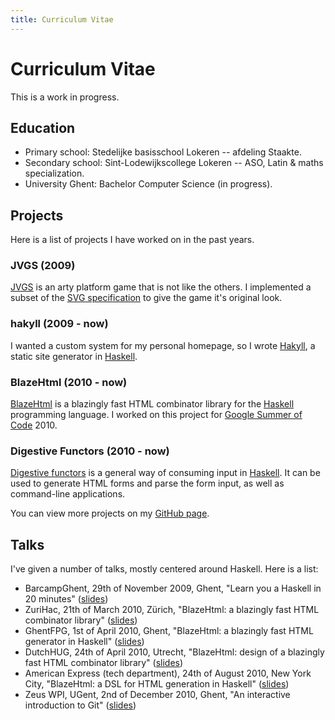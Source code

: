 ```yaml
---
title: Curriculum Vitae
---
```


# Curriculum Vitae

This is a work in progress.

## Education

- Primary school: Stedelijke basisschool Lokeren -- afdeling Staakte.
- Secondary school: Sint-Lodewijkscollege Lokeren -- ASO, Latin & maths
  specialization.
- University Ghent: Bachelor Computer Science (in progress).

## Projects

Here is a list of projects I have worked on in the past years.

### JVGS (2009)

[JVGS] is an arty platform game that is not like the others. I implemented a
subset of the [SVG specification] to give the game it's original look.

[JVGS]: http://jvgs.sf.net/
[SVG specification]: http://www.w3.org/Graphics/SVG/

### hakyll (2009 - now)

I wanted a custom system for my personal homepage, so I wrote [Hakyll], a static
site generator in [Haskell]. 

[Hakyll]: http://jaspervdj.be/hakyll
[Haskell]: http://haskell.org/

### BlazeHtml (2010 - now)

[BlazeHtml] is a blazingly fast HTML combinator library for the [Haskell]
programming language. I worked on this project for [Google Summer of Code] 2010.

[BlazeHtml]: http://jaspervdj.be/blaze
[Google Summer of Code]: http://code.google.com/soc/

### Digestive Functors (2010 - now)

[Digestive functors] is a general way of consuming input in [Haskell]. It can be
used to generate HTML forms and parse the form input, as well as command-line
applications.

[Digestive functors]: http://github.com/jaspervdj/digestive-functors/

You can view more projects on my [GitHub page].

[GitHub page]: http://github.com/jaspervdj

## Talks

I've given a number of talks, mostly centered around Haskell. Here is a list:

- BarcampGhent, 29th of November 2009, Ghent, "Learn you a Haskell in 20 minutes"
  ([slides](/files/2009-barcampghent-haskell.pdf))
- ZuriHac, 21th of March 2010, Zürich, "BlazeHtml: a blazingly fast HTML
  combinator library"
  ([slides](/files/2010-zurihac-blaze-html.pdf))
- GhentFPG, 1st of April 2010, Ghent, "BlazeHtml: a blazingly fast HTML
  generator in Haskell"
  ([slides](/files/2010-ghentfpg-blaze-html.pdf))
- DutchHUG, 24th of April 2010, Utrecht, "BlazeHtml: design of a blazingly fast
  HTML combinator library"
  ([slides](/files/2010-dutchhug-blaze-html.pdf))
- American Express (tech department), 24th of August 2010, New York City,
  "BlazeHtml: a DSL for HTML generation in Haskell"
  ([slides](/files/2010-amex-blaze-html.pdf))
- Zeus WPI, UGent, 2nd of December 2010, Ghent, "An interactive introduction to
  Git"
  ([slides](/files/2010-zeus-git.pdf))


<!--
## Conferences attended

### ZuriHac (2010)

I travelled to Zürich in March, 2010, to attend ZuriHac, which then was the
largest Haskell Hackaton ever.

### BelHac (2010)

In november 2010, we organized BelHac, the 12th Haskell Hackathon in Ghent.
-->

